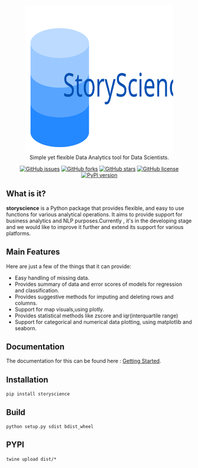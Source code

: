 
<p align="center">
    <img src="https://raw.githubusercontent.com/23subbhashit/StoryTellar/8c802a003d15cd02cbc6fc6a13c187a7600dfd1b/Welcome%20to%20Vectr%20(2).svg" width="400" height="400"><br/>
    Simple yet flexible Data Analytics tool for Data Scientists.
</p>
<p align="center"">
  <a href="https://github.com/23subbhashit/StoryTellar/issues"><img alt="GitHub issues" src="https://img.shields.io/github/issues/23subbhashit/StoryTellar"></a>
  <a href="https://github.com/23subbhashit/StoryTellar/network"><img alt="GitHub forks" src="https://img.shields.io/github/forks/23subbhashit/StoryTellar"></a>
  <a href="https://github.com/23subbhashit/StoryTellar/stargazers"><img alt="GitHub stars" src="https://img.shields.io/github/stars/23subbhashit/StoryTellar"></a>
  <a href="https://github.com/23subbhashit/StoryTellar/blob/master/LICENSE"><img alt="GitHub license" src="https://img.shields.io/github/license/23subbhashit/StoryTellar"></a>
  <a href="https://badge.fury.io/py/storyscience"><img src="https://badge.fury.io/py/storyscience.svg" alt="PyPI version" height="18"></a>
</p>

## What is it?

**storyscience** is a Python package that provides flexible, and easy to use functions for various analytical operations.
It aims to provide support for business analytics and NLP purposes.Currently , it's in the developing stage and we would 
like to improve it further and extend its support for various platforms.

## Main Features
Here are just a few of the things that it can provide:

  - Easy handling of missing data.
  - Provides summary of data and error scores of models for regression and classification.
  - Provides suggestive methods for  imputing and deleting rows and columns.
  - Support for map visuals,using plotly.
  - Provides statistical methods like zscore and iqr(interquartile range)
  - Support for categorical and numerical data plotting, using matplotlib and seaborn.

## Documentation
The  documentation for this can be found here : [Getting Started](https://github.com/23subbhashit/StoryTellar/blob/master/documentation/Getting%20Started.md).

## Installation

```
pip install storyscience
```

## Build

```
python setup.py sdist bdist_wheel
```

## PYPI

```
twine upload dist/*
```
